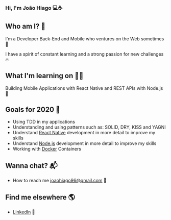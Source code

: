 ### Hi, I'm João Hiago 💻☕
 
## Who am I? 🎤
I'm a Developer Back-End and Mobile who ventures on the Web sometimes 🚀

I have a spirit of constant learning and a strong passion for new challenges 🔥

## What I'm learning on 👨‍💻

Building Mobile Applications with React Native and REST APIs with Node.js 📱

## Goals for 2020 🔭

<!--ts-->
  * Using TDD in my applications
  * Understanding and using patterns such as: SOLID, DRY, KISS and YAGNI
  * Understand [React Native](https://reactnative.dev/) development in more detail to improve my skills
  * Understand [Node.js](https://nodejs.org/en/) development in more detail to improve my skills
  * Working with [Docker](https://www.docker.com/) Containers
<!--te-->

## Wanna chat? 📬

<!--ts-->
  * How to reach me joaohiago96@gmail.com 📧
<!--te-->

## Find me elsewhere 🌎

<!--ts-->
  * [LinkedIn](https://www.linkedin.com/in/joaohiago/) 💼
<!--te-->
